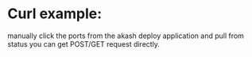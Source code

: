 # Curl example:
manually click the ports from the akash deploy application and pull from status
you can get POST/GET request directly.
